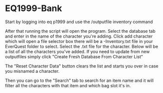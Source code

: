 # EQ1999-Bank

Start by logging into eq p1999 and use the /outputfile inventory command

After that running the script will open the program.
Select the database tab and enter in the name of the character you're adding.
Click add character which will open a file selector box there will be a <charactername>-Inventory.txt file in your EverQuest folder to select.
Select the .txt file for the character. 
Below will be a list of all the characters you've added.
If you need to update from new outputfiles simply click "Create Fresh Database From Character List"

The "Reset Character Data" button clears the list and starts you over in case you misnamed a character.

Then you can go to the "Search" tab to search for an item name and it will filter all the characters with that item and which bag slot it's in.
